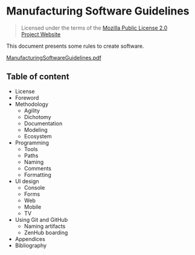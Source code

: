# Manufacturing Software Guidelines

>Licensed under the terms of the [Mozilla Public License 2.0](LICENSE)<br/>
>[Project Website](http://www.ordisoftware.com/projects/guidelines)<br/>

This document presents some rules to create software.

[ManufacturingSoftwareGuidelines.pdf](ManufacturingSoftwareGuidelines.pdf)

## Table of content

* License
* Foreword
* Methodology
  * Agility
  * Dichotomy
  * Documentation
  * Modeling
  * Ecosystem
* Programming
  * Tools
  * Paths
  * Naming
  * Comments
  * Formatting
* UI design
  * Console
  * Forms
  * Web
  * Mobile
  * TV
* Using Git and GitHub
  * Naming artifacts
  * ZenHub boarding
* Appendices
* Bibliography
